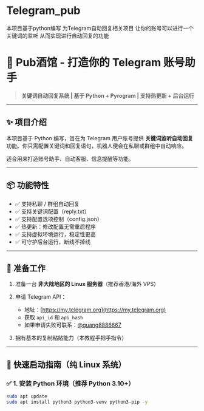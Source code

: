 # Telegram_pub
本项目基于python编写 为Telegram自动回复相关项目 让你的账号可以进行一个关键词的监听 从而实现进行自动回复的功能
# 🍺 Pub酒馆 - 打造你的 Telegram 账号助手

> **关键词自动回复系统 | 基于 Python + Pyrogram | 支持热更新 + 后台运行**

---

## ✨ 项目介绍

本项目基于 Python 编写，旨在为 Telegram 用户账号提供 **关键词监听自动回复** 功能。你只需配置关键词和回复语句，机器人便会在私聊或群组中自动响应。

适合用来打造账号助手、自动客服、信息提醒等功能。

---

## 📦 功能特性

- ✅ 支持私聊 / 群组自动回复
- ✅ 支持关键词配置（reply.txt）
- ✅ 支持配置选项控制（config.json）
- ✅ 热更新：修改配置无需重启程序
- ✅ 支持虚拟环境运行，稳定性更高
- ✅ 可守护后台运行，断线不掉线

---

## 🔧 准备工作

1. 准备一台 **非大陆地区的 Linux 服务器**（推荐香港/海外 VPS）
2. 申请 Telegram API：
   - 地址：[https://my.telegram.org](https://my.telegram.org)
   - 获取 `api_id` 和 `api_hash`
   - 如果申请失败可联系：[@guang8886667](http://t.me/guang8886667)

3. 拥有基本的复制粘贴能力（本教程手把手指令）

---

## 🚀 快速启动指南（纯 Linux 系统）

### ✅ 1. 安装 Python 环境（推荐 Python 3.10+）

```bash
sudo apt update
sudo apt install python3 python3-venv python3-pip -y
